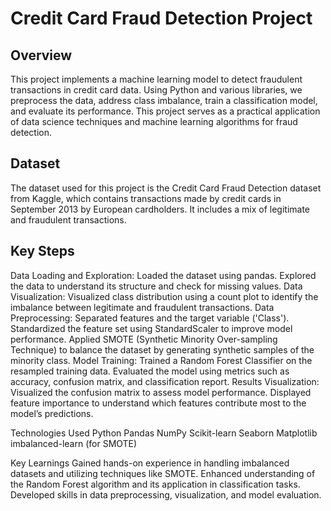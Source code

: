 # Credit Card Fraud Detection Project

## Overview
This project implements a machine learning model to detect fraudulent transactions in credit card data. Using Python and various libraries, we preprocess the data, address class imbalance, train a classification model, and evaluate its performance. This project serves as a practical application of data science techniques and machine learning algorithms for fraud detection.

## Dataset
The dataset used for this project is the Credit Card Fraud Detection dataset from Kaggle, which contains transactions made by credit cards in September 2013 by European cardholders. It includes a mix of legitimate and fraudulent transactions.

## Key Steps
  Data Loading and Exploration:
    Loaded the dataset using pandas.
    Explored the data to understand its structure and check for missing values.
  Data Visualization:
    Visualized class distribution using a count plot to identify the imbalance between legitimate and fraudulent transactions.
  Data Preprocessing:
    Separated features and the target variable ('Class').
    Standardized the feature set using StandardScaler to improve model performance.
    Applied SMOTE (Synthetic Minority Over-sampling Technique) to balance the dataset by generating synthetic samples of the minority class.
  Model Training:
    Trained a Random Forest Classifier on the resampled training data.
    Evaluated the model using metrics such as accuracy, confusion matrix, and classification report.
  Results Visualization:
    Visualized the confusion matrix to assess model performance.
    Displayed feature importance to understand which features contribute most to the model’s predictions.

Technologies Used
  Python
  Pandas
  NumPy
  Scikit-learn
  Seaborn
  Matplotlib
  imbalanced-learn (for SMOTE)

Key Learnings
  Gained hands-on experience in handling imbalanced datasets and utilizing techniques like SMOTE.
  Enhanced understanding of the Random Forest algorithm and its application in classification tasks.
  Developed skills in data preprocessing, visualization, and model evaluation.
